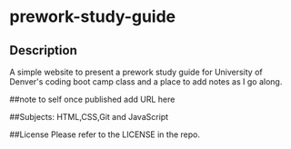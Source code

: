 # prework-study-guide

## Description
A simple website to present a prework study guide for University of Denver's coding boot camp class and a place to add notes as I go along.

##note to self
once published add URL here

##Subjects:
HTML,CSS,Git and JavaScript

##License
Please refer to the LICENSE in the repo.

